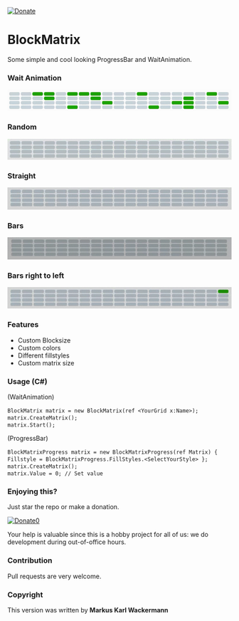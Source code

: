 [![Donate](https://img.shields.io/badge/Donate-PayPal-green.svg)](https://www.paypal.com/cgi-bin/webscr?cmd=_s-xclick&hosted_button_id=35WE5NU48AUMA&source=url)

BlockMatrix
============
Some simple and cool looking ProgressBar and WaitAnimation.

### Wait Animation

![](Screenshots/BlockMatrix_wait.gif)

### Random

![](Screenshots/BlockMatrixProgress_random.gif)

### Straight

![](Screenshots/BlockMatrixProgress_straight.gif)

### Bars

![](Screenshots/BlockMatrixProgress_bars.gif)

### Bars right to left

![](Screenshots/BlockMatrixProgress_barslefttoright.gif)


### Features
- Custom Blocksize
- Custom colors
- Different fillstyles
- Custom matrix size

### Usage (C#)
(WaitAnimation)

```
BlockMatrix matrix = new BlockMatrix(ref <YourGrid x:Name>);
matrix.CreateMatrix();
matrix.Start();
```

(ProgressBar)

```
BlockMatrixProgress matrix = new BlockMatrixProgress(ref Matrix) { Fillstyle = BlockMatrixProgress.FillStyles.<SelectYourStyle> };
matrix.CreateMatrix();
matrix.Value = 0; // Set value
```

### Enjoying this?
Just star the repo or make a donation.

[![Donate0](https://img.shields.io/badge/Donate-PayPal-green.svg)](https://www.paypal.com/cgi-bin/webscr?cmd=_s-xclick&hosted_button_id=35WE5NU48AUMA&source=url)

Your help is valuable since this is a hobby project for all of us: we do development during out-of-office hours.

### Contribution
Pull requests are very welcome.

### Copyright
This version was written by **Markus Karl Wackermann**
